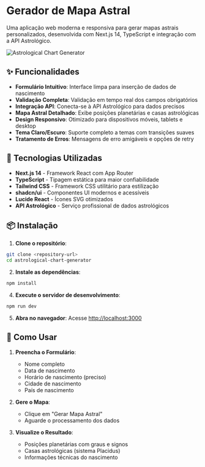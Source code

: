 # Gerador de Mapa Astral

Uma aplicação web moderna e responsiva para gerar mapas astrais personalizados, desenvolvida com Next.js 14, TypeScript e integração com a API Astrológico.

![Astrological Chart Generator](https://i.pinimg.com/736x/89/6e/51/896e51e47f866ea5449a6b81f87ec60e.jpg)

## ✨ Funcionalidades

- **Formulário Intuitivo**: Interface limpa para inserção de dados de nascimento
- **Validação Completa**: Validação em tempo real dos campos obrigatórios
- **Integração API**: Conecta-se à API Astrológico para dados precisos
- **Mapa Astral Detalhado**: Exibe posições planetárias e casas astrológicas
- **Design Responsivo**: Otimizado para dispositivos móveis, tablets e desktop
- **Tema Claro/Escuro**: Suporte completo a temas com transições suaves
- **Tratamento de Erros**: Mensagens de erro amigáveis e opções de retry

## 🚀 Tecnologias Utilizadas

- **Next.js 14** - Framework React com App Router
- **TypeScript** - Tipagem estática para maior confiabilidade
- **Tailwind CSS** - Framework CSS utilitário para estilização
- **shadcn/ui** - Componentes UI modernos e acessíveis
- **Lucide React** - Ícones SVG otimizados
- **API Astrológico** - Serviço profissional de dados astrológicos

## 📦 Instalação

1. **Clone o repositório**:
```bash
git clone <repository-url>
cd astrological-chart-generator
```

2. **Instale as dependências**:
```bash
npm install
```

4. **Execute o servidor de desenvolvimento**:
```bash
npm run dev
```

5. **Abra no navegador**:
Acesse [http://localhost:3000](http://localhost:3000)



## 🎯 Como Usar

1. **Preencha o Formulário**:
   - Nome completo
   - Data de nascimento
   - Horário de nascimento (preciso)
   - Cidade de nascimento
   - País de nascimento

2. **Gere o Mapa**:
   - Clique em "Gerar Mapa Astral"
   - Aguarde o processamento dos dados

3. **Visualize o Resultado**:
   - Posições planetárias com graus e signos
   - Casas astrológicas (sistema Placidus)
   - Informações técnicas do nascimento
